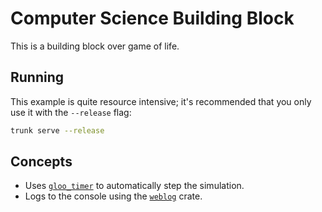 # Computer Science Building Block

This is a building block over game of life.

## Running

This example is quite resource intensive; it's recommended that you only use it with the `--release` flag:

```bash
trunk serve --release
```

## Concepts

- Uses [`gloo_timer`](https://docs.rs/gloo-timers/latest/gloo_timers/) to automatically step the simulation.
- Logs to the console using the [`weblog`](https://crates.io/crates/weblog) crate.
